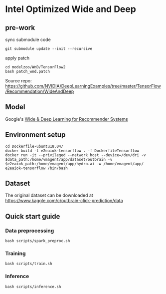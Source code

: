 # Intel Optimized Wide and Deep

## pre-work
sync submodule code
```
git submodule update --init --recursive
```

apply patch
```
cd modelzoo/WnD/TensorFlow2
bash patch_wnd.patch
```

Source repo: https://github.com/NVIDIA/DeepLearningExamples/tree/master/TensorFlow/Recommendation/WideAndDeep

## Model

Google's [Wide & Deep Learning for Recommender Systems](https://arxiv.org/abs/1606.07792)

## Environment setup

```
cd Dockerfile-ubuntu18.04/
docker build -t e2eaiok-tensorflow . -f DockerfileTensorflow
docker run -it --privileged --network host --device=/dev/dri -v $data_path:/home/vmagent/app/dataset/outbrain -v $e2eaiok_path:/home/vmagent/app/hydro.ai -w /home/vmagent/app/ e2eaiok-tensorflow /bin/bash
```

## Dataset

The original dataset can be downloaded at https://www.kaggle.com/c/outbrain-click-prediction/data

## Quick start guide

### Data preprocessing

`bash scripts/spark_preproc.sh`

### Training

`bash scripts/train.sh`

### Inference

`bash scripts/inference.sh`
